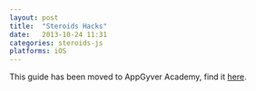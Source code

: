 ```yaml
---
layout: post
title:  "Steroids Hacks"
date:   2013-10-24 11:31
categories: steroids-js
platforms: iOS
---
```


This guide has been moved to AppGyver Academy, find it [here](https://academy.appgyver.com/categories/2-tooling/contents/81-steroids-cli-pro-tips).
